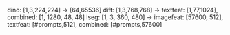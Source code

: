 dino: [1,3,224,224] -> [64,65536]
dift: [1,3,768,768] -> textfeat: [1,77,1024], combined: [1, 1280, 48, 48]
lseg: [1, 3, 360, 480] -> imagefeat: [57600, 512], textfeat: [#prompts,512], combined: [#prompts,57600]
